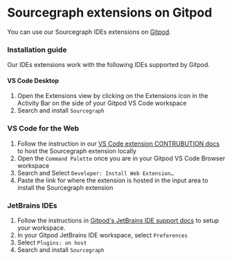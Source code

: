 # Sourcegraph extensions on Gitpod

You can use our Sourcegraph IDEs extensions on [Gitpod](https://gitpod.io/).

### Installation guide

Our IDEs extensions work with the following IDEs supported by Gitpod.

#### VS Code Desktop

1. Open the Extensions view by clicking on the Extensions icon in the Activity Bar on the side of your Gitpod VS Code workspace
2. Search and install `Sourcegraph`

### VS Code for the Web

1. Follow the instruction in our [VS Code extension CONTRUBUTION docs](https://github.com/sourcegraph/sourcegraph/blob/main/client/vscode/CONTRIBUTING.md) to host the Sourcegraph extension locally
2. Open the `Command Palette` once you are in your Gitpod VS Code Browser workspace
3. Search and Select `Developer: Install Web Extension…`
4. Paste the link for where the extension is hosted in the input area to install the Sourcegraph extension

### JetBrains IDEs

1. Follow the instructions in [Gitpod's JetBrains IDE support docs](https://www.gitpod.io/docs/ides-and-editors/jetbrains-gateway#jetbrains-ide-support) to setup your workspace.
2. In your Gitpod JetBrains IDE workspace, select `Preferences`
3. Select `Plugins: on host`
4. Search and install `Sourcegraph`
